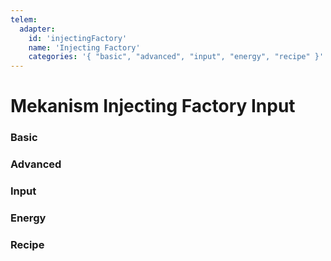 ```yaml
---
telem:
  adapter:
    id: 'injectingFactory'
    name: 'Injecting Factory'
    categories: '{ "basic", "advanced", "input", "energy", "recipe" }'
---
```


<script setup>
  import { data as metrics } from './common/metrics.data.ts'
</script>

# Mekanism Injecting Factory Input <RepoLink path="lib/input/mekanism/InjectingFactoryInputAdapter.lua" />

<!--@include: ./common/preamble.md -->

### Basic

<MetricTable
  prefix="mekinject:"
  :metrics="[
    { name: 'chemical_item_count',        value: '0 - inf',   unit: 'item'  },
    { name: 'chemical_filled_percentage', value: '0.0 - 1.0'                },
    { name: 'input_count_sum',            value: '0 - inf',   unit: 'item'  },
    { name: 'output_count_sum',           value: '0 - inf',   unit: 'item'  },
    { name: 'energy_usage',               value: '0.0 - inf', unit: 'FE/t'  },
    ...metrics.genericMachine.basic
  ]"
/>

### Advanced

<MetricTable
  prefix="mekinject:"
  :metrics="[
    { name: 'auto_sort', value: '0 or 1' },
    ...metrics.genericMachine.advanced
  ]"
/>

### Input

<MetricTable
  prefix="mekinject:"
  :metrics="[
    { name: 'chemical',           value: '0.0 - inf', unit: 'B' },
    { name: 'chemical_capacity',  value: '0.0 - inf', unit: 'B' },
    { name: 'chemical_needed',    value: '0.0 - inf', unit: 'B' }
  ]"
/>

### Energy

<MetricTable
  prefix="mekinject:"
  :metrics="[
    ...metrics.genericMachine.energy
  ]"
/>

### Recipe

<MetricTable
  prefix="mekinject:"
  :metrics="[
    ...metrics.recipeProgress.recipeFactory
  ]"
/>
